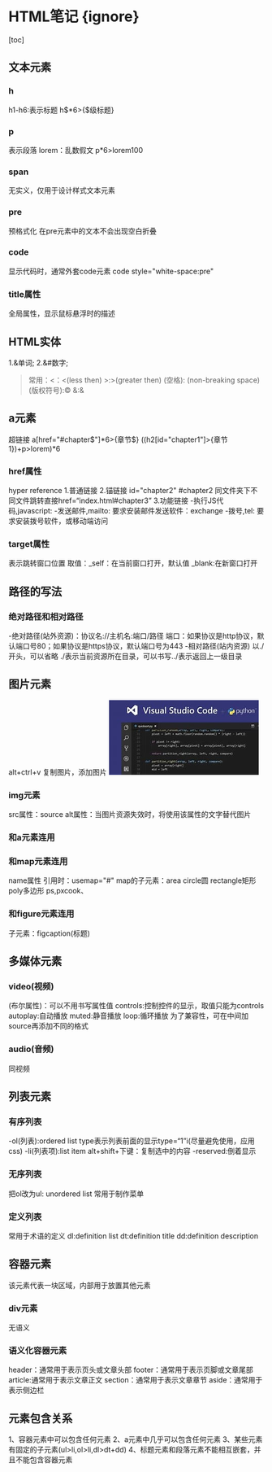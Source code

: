 # HTML笔记 {ignore}

[toc]

## 文本元素

### h
h1-h6:表示标题
h$*6>{$级标题}

### p
表示段落
lorem：乱数假文
p*6>lorem100

### span
无实义，仅用于设计样式文本元素

### pre
预格式化
在pre元素中的文本不会出现空白折叠

### code
显示代码时，通常外套code元素
code style="white-space:pre"

### title属性
全局属性，显示鼠标悬浮时的描述

## HTML实体
1.&单词;
2.&#数字;
>常用：<：&lt;(less then)
>&gt;:&gt;(greater then)
 (空格):&nbsp;(non-breaking space)
 (版权符号):&copy;
&:&amp;

## a元素
超链接
a[href="#chapter$"]*6>{章节$}
((h2[id="chapter1"]>{章节1})+p>lorem)*6

### href属性
hyper reference
1.普通链接
2.锚链接
id="chapter2"
 #chapter2
同文件夹下不同文件跳转直接href=“index.html#chapter3”
3.功能链接
-执行JS代码,javascript:
-发送邮件,mailto:
要求安装邮件发送软件：exchange
-拨号,tel:
要求安装拨号软件，或移动端访问

### target属性
表示跳转窗口位置
取值：_self：在当前窗口打开，默认值
_blank:在新窗口打开

## 路径的写法

### 绝对路径和相对路径
-绝对路径(站外资源)：协议名://主机名:端口/路径
端口：如果协议是http协议，默认端口号80；如果协议是https协议，默认端口号为443
-相对路径(站内资源)
以./开头，可以省略
./表示当前资源所在目录，可以书写../表示返回上一级目录

## 图片元素
alt+ctrl+v
复制图片，添加图片
![](2022-12-12-16-08-25.png)

### img元素
src属性：source
alt属性：当图片资源失效时，将使用该属性的文字替代图片

### 和a元素连用

### 和map元素连用
name属性
引用时：usemap="#"
map的子元素：area
circle圆
rectangle矩形
poly多边形
ps,pxcook、

### 和figure元素连用
子元素：figcaption(标题)

## 多媒体元素

### video(视频)
(布尔属性)：可以不用书写属性值
controls:控制控件的显示，取值只能为controls
autoplay:自动播放
muted:静音播放
loop:循环播放
为了兼容性，可在中间加source再添加不同的格式

### audio(音频)
同视频

## 列表元素

### 有序列表
-ol(列表):ordered list
type表示列表前面的显示type=“1”i(尽量避免使用，应用css)
-li(列表项):list item
alt+shift+下键：复制选中的内容
-reserved:倒着显示

### 无序列表
把ol改为ul: unordered list
常用于制作菜单

### 定义列表
常用于术语的定义
dl:definition list
dt:definition title
dd:definition description

## 容器元素
该元素代表一块区域，内部用于放置其他元素

### div元素
无语义

### 语义化容器元素
header：通常用于表示页头或文章头部
footer：通常用于表示页脚或文章尾部
article:通常用于表示文章正文
section：通常用于表示文章章节
aside：通常用于表示侧边栏

## 元素包含关系
1、容器元素中可以包含任何元素
2、a元素中几乎可以包含任何元素
3、某些元素有固定的子元素(ul>li,ol>li,dl>dt+dd)
4、标题元素和段落元素不能相互嵌套，并且不能包含容器元素